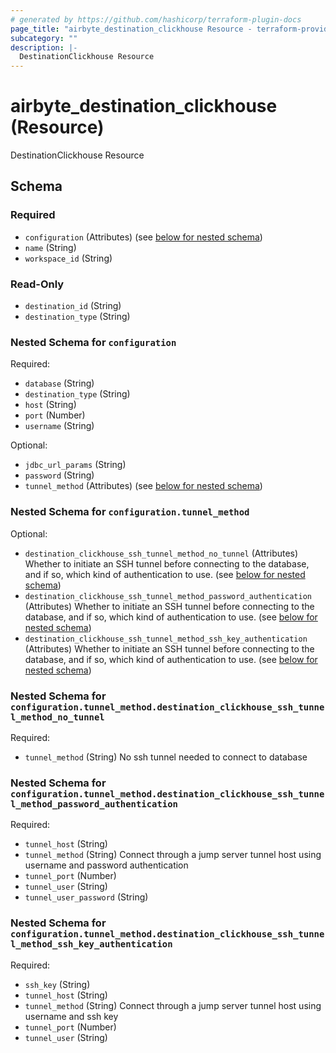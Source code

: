 ```yaml
---
# generated by https://github.com/hashicorp/terraform-plugin-docs
page_title: "airbyte_destination_clickhouse Resource - terraform-provider-airbyte-new"
subcategory: ""
description: |-
  DestinationClickhouse Resource
---
```


# airbyte_destination_clickhouse (Resource)

DestinationClickhouse Resource



<!-- schema generated by tfplugindocs -->
## Schema

### Required

- `configuration` (Attributes) (see [below for nested schema](#nestedatt--configuration))
- `name` (String)
- `workspace_id` (String)

### Read-Only

- `destination_id` (String)
- `destination_type` (String)

<a id="nestedatt--configuration"></a>
### Nested Schema for `configuration`

Required:

- `database` (String)
- `destination_type` (String)
- `host` (String)
- `port` (Number)
- `username` (String)

Optional:

- `jdbc_url_params` (String)
- `password` (String)
- `tunnel_method` (Attributes) (see [below for nested schema](#nestedatt--configuration--tunnel_method))

<a id="nestedatt--configuration--tunnel_method"></a>
### Nested Schema for `configuration.tunnel_method`

Optional:

- `destination_clickhouse_ssh_tunnel_method_no_tunnel` (Attributes) Whether to initiate an SSH tunnel before connecting to the database, and if so, which kind of authentication to use. (see [below for nested schema](#nestedatt--configuration--tunnel_method--destination_clickhouse_ssh_tunnel_method_no_tunnel))
- `destination_clickhouse_ssh_tunnel_method_password_authentication` (Attributes) Whether to initiate an SSH tunnel before connecting to the database, and if so, which kind of authentication to use. (see [below for nested schema](#nestedatt--configuration--tunnel_method--destination_clickhouse_ssh_tunnel_method_password_authentication))
- `destination_clickhouse_ssh_tunnel_method_ssh_key_authentication` (Attributes) Whether to initiate an SSH tunnel before connecting to the database, and if so, which kind of authentication to use. (see [below for nested schema](#nestedatt--configuration--tunnel_method--destination_clickhouse_ssh_tunnel_method_ssh_key_authentication))

<a id="nestedatt--configuration--tunnel_method--destination_clickhouse_ssh_tunnel_method_no_tunnel"></a>
### Nested Schema for `configuration.tunnel_method.destination_clickhouse_ssh_tunnel_method_no_tunnel`

Required:

- `tunnel_method` (String) No ssh tunnel needed to connect to database


<a id="nestedatt--configuration--tunnel_method--destination_clickhouse_ssh_tunnel_method_password_authentication"></a>
### Nested Schema for `configuration.tunnel_method.destination_clickhouse_ssh_tunnel_method_password_authentication`

Required:

- `tunnel_host` (String)
- `tunnel_method` (String) Connect through a jump server tunnel host using username and password authentication
- `tunnel_port` (Number)
- `tunnel_user` (String)
- `tunnel_user_password` (String)


<a id="nestedatt--configuration--tunnel_method--destination_clickhouse_ssh_tunnel_method_ssh_key_authentication"></a>
### Nested Schema for `configuration.tunnel_method.destination_clickhouse_ssh_tunnel_method_ssh_key_authentication`

Required:

- `ssh_key` (String)
- `tunnel_host` (String)
- `tunnel_method` (String) Connect through a jump server tunnel host using username and ssh key
- `tunnel_port` (Number)
- `tunnel_user` (String)


